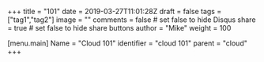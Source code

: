+++
title = "101"
date = 2019-03-27T11:01:28Z
draft = false
tags = ["tag1","tag2"]
image = ""
comments = false # set false to hide Disqus
share = true	# set false to hide share buttons
author = "Mike"
weight = 100

[menu.main] 
    Name = "Cloud 101" 
    identifier = "cloud 101"
    parent = "cloud"
+++